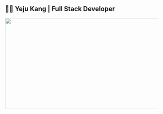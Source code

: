## 👩‍💻 Yeju Kang | Full Stack Developer 

<a href="https://www.gitanimals.org/en_US?utm_medium=image&utm_source=Yeju-Kang&utm_content=farm">
<img
  src="https://render.gitanimals.org/farms/Yeju-Kang"
  width="600"
  height="300"
/>
</a>
